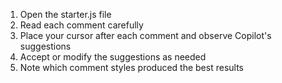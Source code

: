 1. Open the starter.js file
2. Read each comment carefully
3. Place your cursor after each comment and observe Copilot's suggestions
4. Accept or modify the suggestions as needed
5. Note which comment styles produced the best results